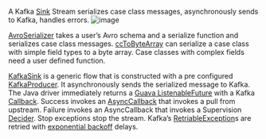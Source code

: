 A Kafka [Sink](http://doc.akka.io/docs/akka/2.4/scala/stream/stream-flows-and-basics.html#Defining_and_running_streams) Stream serializes case class messages, asynchronously sends to Kafka, handles errors.
![image](https://github.com/garyaiki/dendrites/blob/master/docs/png/KafkaSinkStream.png?raw=true)

[AvroSerializer](https://github.com/garyaiki/dendrites/blob/master/src/main/scala/org/gs/avro/stream/AvroSerializer.scala) takes a user’s Avro schema and a serialize function and serializes case class messages. [ccToByteArray](https://github.com/garyaiki/dendrites/blob/master/src/main/scala/org/gs/avro/package.scala) can serialize a case class with simple field types to a byte array. Case classes with complex fields need a user defined function.

[KafkaSink](https://github.com/garyaiki/dendrites/blob/master/src/main/scala/org/gs/kafka/stream/KafkaSink.scala) is a generic flow that is constructed with a pre configured [KafkaProducer](http://kafka.apache.org/0100/javadoc/index.html?org/apache/kafka/clients/producer/KafkaProducer.html). It asynchronously sends the serialized message to Kafka. The Java driver immediately returns a [Guava ListenableFuture](https://github.com/google/guava/wiki/ListenableFutureExplained) with a Kafka [Callback](kafka.apache.org/0100/javadoc/org/apache/kafka/clients/producer/Callback.html). Success invokes an [AsyncCallback](http://doc.akka.io/docs/akka/2.4/scala/stream/stream-customize.html#Using_asynchronous_side-channels) that invokes a pull from upstream. Failure invokes an AsyncCallback that invokes a Supervision [Decider](http://doc.akka.io/docs/akka/2.4.11/scala/stream/stream-error.html). Stop exceptions stop the stream. Kafka’s [RetriableException](http://kafka.apache.org/0100/javadoc/org/apache/kafka/connect/errors/RetriableException.html)s are retried with [exponential backoff](https://en.wikipedia.org/wiki/Exponential_backoff) delays.